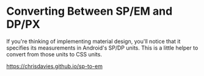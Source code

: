 # Converting Between SP/EM and DP/PX

If you're thinking of implementing material design, you'll notice that it
specifies its measurements in Android's SP/DP units. This is a little helper
to convert from those units to CSS units.

https://chrisdavies.github.io/sp-to-em
